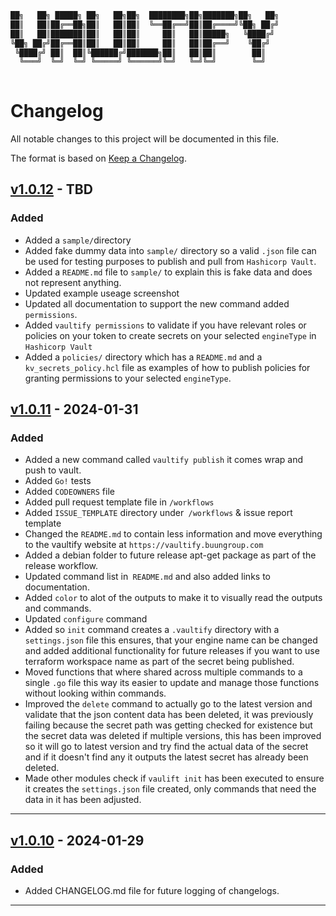 <!-- // ########################################################################################
// # ██████╗ ██╗   ██╗██╗   ██╗███╗   ██╗     ██████╗ ██████╗  ██████╗ ██╗   ██╗██████╗   #
// # ██╔══██╗██║   ██║██║   ██║████╗  ██║    ██╔════╝ ██╔══██╗██╔═══██╗██║   ██║██╔══██╗  #
// # ██████╔╝██║   ██║██║   ██║██╔██╗ ██║    ██║  ███╗██████╔╝██║   ██║██║   ██║██████╔╝  #
// # ██╔══██╗██║   ██║██║   ██║██║╚██╗██║    ██║   ██║██╔══██╗██║   ██║██║   ██║██╔═══╝   #
// # ██████╔╝╚██████╔╝╚██████╔╝██║ ╚████║    ╚██████╔╝██║  ██║╚██████╔╝╚██████╔╝██║       #
// # ╚═════╝  ╚═════╝  ╚═════╝ ╚═╝  ╚═══╝     ╚═════╝ ╚═╝  ╚═╝ ╚═════╝  ╚═════╝ ╚═╝       #
// # Author: Sacha Roussakis-Notter														                            #
// # Project: Vaultify																	                                  #
// # Description: Easily push, pull and encrypt tofu and terraform statefiles from Vault. #
// ######################################################################################## -->

```bash
██╗   ██╗ █████╗ ██╗   ██╗██╗  ████████╗██╗███████╗██╗   ██╗
██║   ██║██╔══██╗██║   ██║██║  ╚══██╔══╝██║██╔════╝╚██╗ ██╔╝
██║   ██║███████║██║   ██║██║     ██║   ██║█████╗   ╚████╔╝ 
╚██╗ ██╔╝██╔══██║██║   ██║██║     ██║   ██║██╔══╝    ╚██╔╝  
 ╚████╔╝ ██║  ██║╚██████╔╝███████╗██║   ██║██║        ██║   
  ╚═══╝  ╚═╝  ╚═╝ ╚═════╝ ╚══════╝╚═╝   ╚═╝╚═╝        ╚═╝   
                                                            
```

# Changelog

All notable changes to this project will be documented in this file.

The format is based on [Keep a Changelog](https://keepachangelog.com/en/1.0.0/).


## [v1.0.12]([diff][1.0.11]) - TBD

### Added

- Added a `sample/`directory
- Added fake dummy data into `sample/` directory so a valid `.json` file can be used for testing purposes to publish and pull from `Hashicorp Vault`.
- Added a `README.md` file to `sample/` to explain this is fake data and does not represent anything.
- Updated example useage screenshot
- Updated all documentation to support the new command added `permissions`.
- Added `vaultify permissions` to validate if you have relevant roles or policies on your token to create secrets on your selected `engineType` in `Hashicorp Vault`
- Added a `policies/` directory which has a `README.md` and a `kv_secrets_policy.hcl` file as examples of how to publish policies for granting permissions to your selected `engineType`.

## [v1.0.11]([diff][1.0.10]) - 2024-01-31

### Added

- Added a new command called `vaultify publish` it comes wrap and push to vault.
- Added `Go!` tests
- Added `CODEOWNERS` file
- Added pull request template file in `/workflows`
- Added `ISSUE_TEMPLATE` directory under` /workflows` & issue report template
- Changed the `README.md` to contain less information and move everything to the vaultify website at `https://vaultify.buungroup.com`
- Added a debian folder to future release apt-get package as part of the release workflow.
- Updated command list in` README.md` and also added links to documentation.
- Added `color` to alot of the outputs to make it to visually read the outputs and commands.
- Updated `configure` command
- Added so `init` command creates a `.vaultify` directory with a `settings.json` file this ensures, that your engine name can be changed and added additional functionality for future releases if you want to use terraform workspace name as part of the secret being published.
- Moved functions that where shared across multiple commands to a single `.go` file this way its easier to update and manage those functions without looking within commands.
- Improved the `delete` command to actually go to the latest version and validate that the json content data has been deleted, it was previously failing because the secret path was getting checked for existence but the secret data was deleted if multiple versions, this has been improved so it will go to latest version and try find the actual data of the secret and if it doesn't find any it outputs the latest secret has already been deleted.
- Made other modules check if `vaulift init` has been executed to ensure it creates the `settings.json` file created, only commands that need the data in it has been adjusted.

---

## [v1.0.10]([diff][1.0.9]) - 2024-01-29

### Added

- Added CHANGELOG.md file for future logging of changelogs.

---